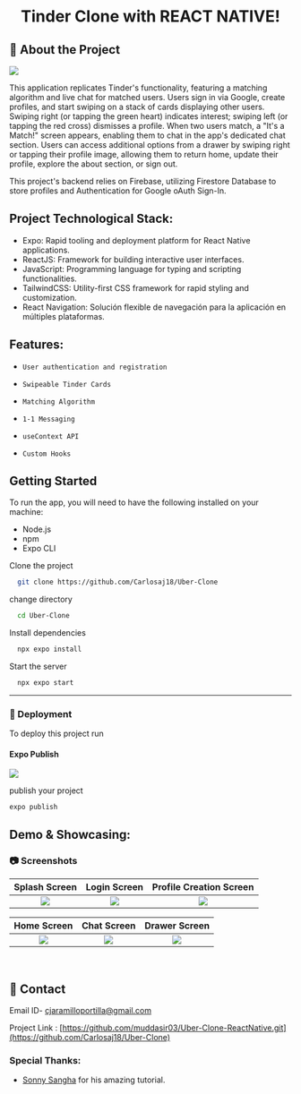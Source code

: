 <div align="center">

# Tinder Clone with REACT NATIVE!

</div>

## :star2: About the Project

![](https://img.shields.io/badge/Uber-white?style=for-the-badge&logo=Uber&logoColor=black)

This application replicates Tinder's functionality, featuring a matching algorithm and live chat for matched users. Users sign in via Google, create profiles, and start swiping on a stack of cards displaying other users. Swiping right (or tapping the green heart) indicates interest; swiping left (or tapping the red cross) dismisses a profile. When two users match, a "It's a Match!" screen appears, enabling them to chat in the app's dedicated chat section. Users can access additional options from a drawer by swiping right or tapping their profile image, allowing them to return home, update their profile, explore the about section, or sign out.

This project's backend relies on Firebase, utilizing Firestore Database to store profiles and Authentication for Google oAuth Sign-In.

## Project Technological Stack:
* Expo: Rapid tooling and deployment platform for React Native applications.
* ReactJS: Framework for building interactive user interfaces.
* JavaScript: Programming language for typing and scripting functionalities.
* TailwindCSS: Utility-first CSS framework for rapid styling and customization.
* React Navigation: Solución flexible de navegación para la aplicación en múltiples plataformas.

## Features:
*     User authentication and registration
*     Swipeable Tinder Cards
*     Matching Algorithm
*     1-1 Messaging
*     useContext API
*     Custom Hooks

## Getting Started

To run the app, you will need to have the following installed on your machine:

- Node.js
- npm
- Expo CLI

Clone the project

```bash
  git clone https://github.com/Carlosaj18/Uber-Clone
```

change directory

```bash
  cd Uber-Clone
```

Install dependencies

```bash
  npx expo install
```

Start the server

```bash
  npx expo start
```

<hr />

<!-- Deployment -->

### :triangular_flag_on_post: Deployment

To deploy this project run

#### Expo Publish

![](https://img.shields.io/badge/Expo-02569B?style=for-the-badge&logo=Expo&logoColor=white)

publish your project

```
expo publish
```

<!-- About the Project -->
 ## Demo & Showcasing:

<!-- Screenshots -->

### :camera: Screenshots

Splash Screen             |  Login Screen             |   Profile Creation Screen
:-------------------------:|:-------------------------:|:-------------------------:
![](https://user-images.githubusercontent.com/72334266/145680399-9bbe9f19-b54b-4d68-849c-a2243b71c5a8.png)  |  ![](https://user-images.githubusercontent.com/72334266/145680407-b7bd9a55-ea21-4b78-ae7f-3c886e2fc678.png)  |  ![](https://user-images.githubusercontent.com/72334266/145680564-6a6f0787-92c0-4ba5-8332-014d8c88e7be.png)

Home Screen             |  Chat Screen             |   Drawer Screen
:-------------------------:|:-------------------------:|:-------------------------:
![](https://user-images.githubusercontent.com/72334266/145681213-48e05771-db4d-4836-9ff1-996673757787.png)  |  ![](https://user-images.githubusercontent.com/72334266/145681225-797267f8-dc32-4c73-a5ba-0f0a43610b15.png)  |  ![](https://user-images.githubusercontent.com/72334266/145681246-24a950b6-3926-4eef-8276-3f7afb69043e.png)


<br />


## :handshake: Contact

Email ID- cjaramilloportilla@gmail.com

Project Link : [https://github.com/muddasir03/Uber-Clone-ReactNative.git](https://github.com/Carlosaj18/Uber-Clone)


### Special Thanks:
- [Sonny Sangha](https://www.youtube.com/c/SonnySangha) for his amazing tutorial.
